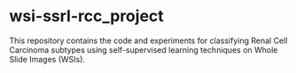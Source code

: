 # wsi-ssrl-rcc_project
This repository contains the code and experiments for classifying Renal Cell Carcinoma subtypes using self-supervised learning techniques on Whole Slide Images (WSIs).
